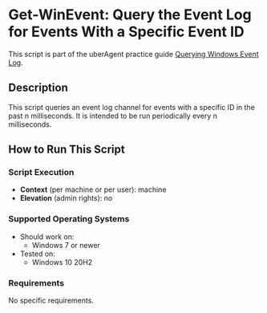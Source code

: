 # Get-WinEvent: Query the Event Log for Events With a Specific Event ID

This script is part of the uberAgent practice guide [Querying Windows Event Log](https://uberagent.com/docs/uberagent/latest/practice-guides/querying-windows-event-log-event-ids/).

## Description

This script queries an event log channel for events with a specific ID in the past n milliseconds. It is intended to be run periodically every n milliseconds.

## How to Run This Script

### Script Execution

- **Context** (per machine or per user): machine
- **Elevation** (admin rights): no

### Supported Operating Systems

- Should work on:
  - Windows 7 or newer
- Tested on:
  - Windows 10 20H2

### Requirements

No specific requirements.